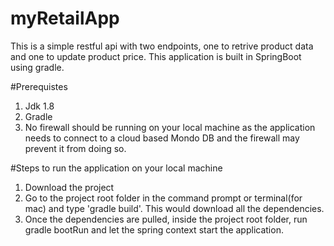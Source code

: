 # myRetailApp
This is a simple restful api with two endpoints, one to retrive product data and one to update product price. This application 
is built in SpringBoot using gradle. 

#Prerequistes
1. Jdk 1.8
2. Gradle
3. No firewall should be running on your local machine as the application needs to connect to a cloud based Mondo DB and the firewall may prevent it from doing so.

#Steps to run the application on your local machine
1. Download the project
2. Go to the project root folder in the command prompt or terminal(for mac) and type 'gradle build'. This would download 
   all the dependencies.
3. Once the dependencies are pulled, inside the project root folder, run gradle bootRun and let the spring context start the application.


